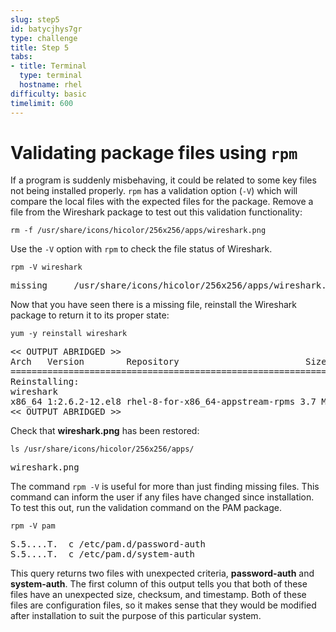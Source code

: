 ```yaml
---
slug: step5
id: batycjhys7gr
type: challenge
title: Step 5
tabs:
- title: Terminal
  type: terminal
  hostname: rhel
difficulty: basic
timelimit: 600
---
```

# Validating package files using `rpm`

If a program is suddenly misbehaving, it could be related to some key files not being
installed properly. `rpm` has a validation option (`-V`) which will compare
the local files with the expected files for the package. Remove a file from the
Wireshark package to test out this validation functionality:

```
rm -f /usr/share/icons/hicolor/256x256/apps/wireshark.png
```

Use the `-V` option with `rpm` to check the file status of Wireshark.

```
rpm -V wireshark
```

<pre class=file>
missing     /usr/share/icons/hicolor/256x256/apps/wireshark.png
</pre>

Now that you have seen there is a missing file, reinstall the Wireshark
package to return it to its proper state:

```
yum -y reinstall wireshark
```

<pre class=file>
<< OUTPUT ABRIDGED >>
Arch   Version        Repository                        Size
===================================================================
Reinstalling:
wireshark
x86_64 1:2.6.2-12.el8 rhel-8-for-x86_64-appstream-rpms 3.7 M
<< OUTPUT ABRIDGED >>
</pre>

Check that __wireshark.png__ has been restored:

```
ls /usr/share/icons/hicolor/256x256/apps/
```

<pre class=file>
wireshark.png
</pre>

The command `rpm -V` is useful for more than just finding missing files.
This command can inform the user if any files have changed since installation.
To test this out, run the validation command on the PAM package.

```
rpm -V pam
```

<pre class=file>
S.5....T.  c /etc/pam.d/password-auth
S.5....T.  c /etc/pam.d/system-auth
</pre>

This query returns two files with unexpected criteria, __password-auth__ and
__system-auth__. The first column of this output tells you that both of these
files have an unexpected size, checksum, and
timestamp. Both of these files are configuration files, so it makes sense
that they would be modified after installation to suit the purpose of this
particular system.

